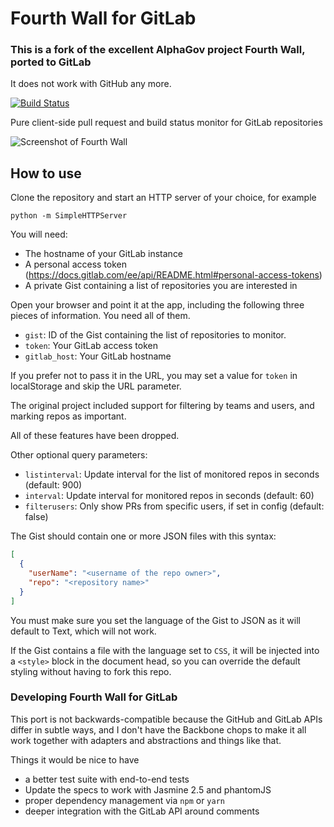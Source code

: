 # Fourth Wall for GitLab

### This is a fork of the excellent AlphaGov project Fourth Wall, ported to GitLab

It does not work with GitHub any more.

[![Build Status](https://travis-ci.org/alphagov/fourth-wall.png)](https://travis-ci.org/alphagov/fourth-wall)

Pure client-side pull request and build status monitor for GitLab repositories

![Screenshot of Fourth Wall](https://cloud.githubusercontent.com/assets/355033/6211416/6341db4e-b5d1-11e4-99d2-57b80a400a41.png)

## How to use

Clone the repository and start an HTTP server of your choice, for example

```
python -m SimpleHTTPServer
```

You will need:
 - The hostname of your GitLab instance
 - A personal access token (https://docs.gitlab.com/ee/api/README.html#personal-access-tokens)
 - A private Gist containing a list of repositories you are interested in

Open your browser and point it at the app, including the following three pieces of information. You need all of them.

 - `gist`: ID of the Gist containing the list of repositories to monitor.
 - `token`: Your GitLab access token
 - `gitlab_host`: Your GitLab hostname

If you prefer not to pass it in the URL, you may set a value for `token` in localStorage and skip the URL parameter.

The original project included support for filtering by teams and users, and marking repos as important.

All of these features have been dropped.

Other optional query parameters:

 - `listinterval`: Update interval for the list of monitored repos in seconds (default: 900)
 - `interval`: Update interval for monitored repos in seconds (default: 60)
 - `filterusers`: Only show PRs from specific users, if set in config (default: false)

The Gist should contain one or more JSON files with this syntax:
```json
[
  {
    "userName": "<username of the repo owner>",
    "repo": "<repository name>"
  }
]
```

You must make sure you set the language of the Gist to JSON as it will
default to Text, which will not work.

If the Gist contains a file with the language set to `CSS`, it will be injected
into a `<style>` block in the document head, so you can override the default
styling without having to fork this repo.

### Developing Fourth Wall for GitLab

This port is not backwards-compatible because the GitHub and GitLab APIs differ in subtle ways,
and I don't have the Backbone chops to make it all work together with adapters and abstractions
and things like that.

Things it would be nice to have

- a better test suite with end-to-end tests
- Update the specs to work with Jasmine 2.5 and phantomJS
- proper dependency management via `npm` or `yarn`
- deeper integration with the GitLab API around comments
